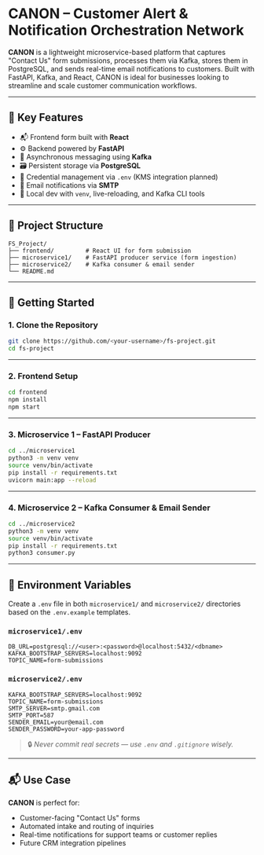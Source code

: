 # CANON – Customer Alert & Notification Orchestration Network

**CANON** is a lightweight microservice-based platform that captures "Contact Us" form submissions, processes them via Kafka, stores them in PostgreSQL, and sends real-time email notifications to customers. Built with FastAPI, Kafka, and React, CANON is ideal for businesses looking to streamline and scale customer communication workflows.

---

## 🔧 Key Features

- 📬 Frontend form built with **React**
- ⚙️ Backend powered by **FastAPI**
- 🧵 Asynchronous messaging using **Kafka**
- 🗃️ Persistent storage via **PostgreSQL**
- 🔐 Credential management via `.env` (KMS integration planned)
- 📧 Email notifications via **SMTP**
- 🧪 Local dev with `venv`, live-reloading, and Kafka CLI tools

---

## 📁 Project Structure

```
FS_Project/
├── frontend/         # React UI for form submission
├── microservice1/    # FastAPI producer service (form ingestion)
├── microservice2/    # Kafka consumer & email sender
└── README.md
```

---

## 🚀 Getting Started

### 1. Clone the Repository

```bash
git clone https://github.com/<your-username>/fs-project.git
cd fs-project
```

---

### 2. Frontend Setup

```bash
cd frontend
npm install
npm start
```

---

### 3. Microservice 1 – FastAPI Producer

```bash
cd ../microservice1
python3 -m venv venv
source venv/bin/activate
pip install -r requirements.txt
uvicorn main:app --reload
```

---

### 4. Microservice 2 – Kafka Consumer & Email Sender

```bash
cd ../microservice2
python3 -m venv venv
source venv/bin/activate
pip install -r requirements.txt
python3 consumer.py
```

---

## 🔐 Environment Variables

Create a `.env` file in both `microservice1/` and `microservice2/` directories based on the `.env.example` templates.

### `microservice1/.env`

```env
DB_URL=postgresql://<user>:<password>@localhost:5432/<dbname>
KAFKA_BOOTSTRAP_SERVERS=localhost:9092
TOPIC_NAME=form-submissions
```

### `microservice2/.env`

```env
KAFKA_BOOTSTRAP_SERVERS=localhost:9092
TOPIC_NAME=form-submissions
SMTP_SERVER=smtp.gmail.com
SMTP_PORT=587
SENDER_EMAIL=your@email.com
SENDER_PASSWORD=your-app-password
```

> 🔒 *Never commit real secrets — use `.env` and `.gitignore` wisely.*

---

## 📬 Use Case

**CANON** is perfect for:
- Customer-facing "Contact Us" forms
- Automated intake and routing of inquiries
- Real-time notifications for support teams or customer replies
- Future CRM integration pipelines
